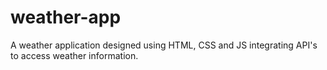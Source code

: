 # weather-app

A weather application designed using  HTML, CSS and JS integrating API's to access weather information.
